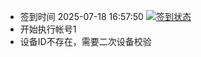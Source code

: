 - 签到时间 2025-07-18 16:57:50 [![签到状态](https://github.com/jakobheng/189pan-checkin/actions/workflows/main.yml/badge.svg?branch=main)](https://github.com/jakobheng/189pan-checkin/actions/workflows/main.yml)
- 开始执行帐号1
- 设备ID不存在，需要二次设备校验
